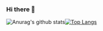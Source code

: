 ### Hi there 👋
![Anurag's github stats](https://github-readme-stats.vercel.app/api?username=NoorMohammed993&show_icons=true&theme=graywhite&include_all_commits=true&)[![Top Langs](https://github-readme-stats.vercel.app/api/top-langs/?username=NoorMohammed993&theme=graywhite)](https://github.com/anuraghazra/github-readme-stats)
<!--
**NoorMohammed993/NoorMohammed993** is a ✨ _special_ ✨ repository because its `README.md` (this file) appears on your GitHub profile.

Here are some ideas to get you started: 

- 🔭 I’m currently working on ...
- 🌱 I’m currently learning ...
- 👯 I’m looking to collaborate on ... 
- 🤔 I’m looking for help with ...
- 💬 Ask me about ...
- 📫 How to reach me: ...
- 😄 Pronouns: ... 
- ⚡ Fun fact: ...
-->


